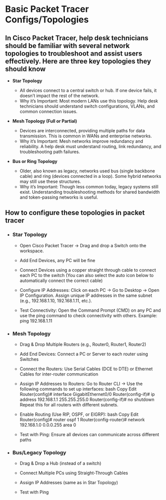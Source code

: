# Basic Packet Tracer Configs/Topologies

<h2> In Cisco Packet Tracer, help desk technicians should be familiar with several network topologies to troubleshoot and assist users effectively. Here are three key topologies they should know </h2>
  
- <b> Star Topology </b>

  - All devices connect to a central switch or hub. If one device fails, it doesn’t impact the rest of the network.
  - Why it’s Important: Most modern LANs use this topology. Help desk technicians should understand switch configurations, VLANs, and common connection issues.

- <b> Mesh Topology (Full or Partial) </b>

  - Devices are interconnected, providing multiple paths for data transmission. This is common in WANs and enterprise networks.
  - Why it’s Important: Mesh networks improve redundancy and reliability. A help desk must understand routing, link redundancy, and troubleshooting path failures.

- <b> Bus or Ring Topology </b>

  - Older, also known as legacy, networks used bus (single backbone cable) and ring (devices connected in a loop). Some hybrid networks may still use these structures.
  - Why it’s Important: Though less common today, legacy systems still exist. Understanding troubleshooting methods for shared bandwidth and token-passing networks is useful.
 
<H2> How to configure these topologies in packet tracer </H2>

 -  <h3> Star Topology </h3>

    - Open Cisco Packet Tracer → Drag and drop a Switch onto the workspace.

    - Add End Devices, any PC will be fine

    - Connect Devices using a copper straight through cable to connect each PC to the switch (You can also select the auto icon below to automatically connect the correct cable)

    - Configure IP Addresses: Click on each PC → Go to Desktop → Open IP Configuration. Assign unique IP addresses in the same subnet (e.g., 192.168.1.10, 192.168.1.11, etc.).

    - Test Connectivity:
Open the Command Prompt (CMD) on any PC and use the ping command to check connectivity with others.
Example: ping 192.168.1.11

- <h3> Mesh Topology </h3>

    - Drag & Drop Multiple Routers (e.g., Router0, Router1, Router2)

   - Add End Devices: Connect a PC or Server to each router using Switches

   - Connect the Routers: Use Serial Cables (DCE to DTE) or Ethernet Cables for inter-router communication

   - Assign IP Addresses to Routers: Go to Router CLI → Use the following commands to set up interfaces:
bash
Copy
Edit
Router(config)# interface GigabitEthernet0/0
Router(config-if)# ip address 192.168.1.1 255.255.255.0
Router(config-if)# no shutdown
Repeat this for all routers with different subnets.

   - Enable Routing (Use RIP, OSPF, or EIGRP): bash Copy Edit
Router(config)# router ospf 1
Router(config-router)# network 192.168.1.0 0.0.0.255 area 0

   - Test with Ping: Ensure all devices can communicate across different paths

- <h3> Bus/Legacy Topology </h3>

   - Drag & Drop a Hub (instead of a switch)

   - Connect Multiple PCs using Straight-Through Cables

   - Assign IP Addresses (same as in Star Topology)

   - Test with Ping

